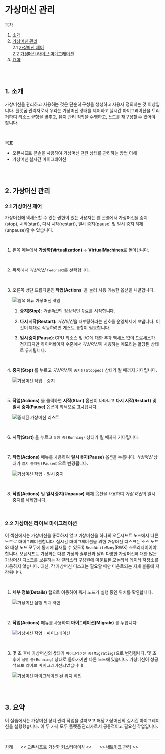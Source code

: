 # 가상머신 관리

목차
1. [소개](./vm_management.md#1-소개)<br>
2. [가상머신 관리](./vm_management.md#2-가상머신-관리)<br>
   2.1 [가상머신 제어](./vm_management.md#21-가상머신-제어)<br>
   2.2 [가상머신 라이브 마이그레이션](./vm_management.md#22-가상머신-라이브-마이그레이션)<br>
3. [요약](./vm_management.md#3-요약)
<br>
<br>

## 1. 소개

가상머신을 관리하고 사용하는 것은 단순히 구성을 생성하고 사용자 정의하는 것 이상입니다. 플랫폼 관리자로서 우리는 가상머신 상태를 제어하고 실시간 마이그레이션을 트리거하여 리소스 균형을 맞추고, 유지 관리 작업을 수행하고, 노드를 재구성할 수 있어야 합니다.

<br>

**목표**
* 오픈시프트 콘솔을 사용하여 가상머신 전원 상태를 관리하는 방법 이해
* 가상머신 실시간 마이그레이션
<br>
<br>

## 2. 가상머신 관리

### 2.1 가상머신 제어

가상머신에 액세스할 수 있는 권한이 있는 사용자는 웹 콘솔에서 가상머신을 중지(stop), 시작(start), 다시 시작(restart), 일시 중지(pause) 및 일시 중지 해제(unpause)할 수 있습니다.

<br>

1. 왼쪽 메뉴에서 **가상화(Virtualization)** → **VirtualMachines**로 돌아갑니다.

<br>

2. 목록에서 *가상머신* `fedora02`를 선택합니다.

<br>

3. 오른쪽 상단 드롭다운인 **작업(Actions)** 을 눌러 사용 가능한 옵션을 나열합니다.

   <img src="lab-images/vm_mgmt--2.1.3_VM_Actions_List.png" title="100px" alt="왼쪽 메뉴 가상머신 작업"></img> <br> 

   1. **중지(Stop)**: *가상머신*의 정상적인 종료를 시작합니다.

   2. **다시 시작(Restart)**: *가상머신*을 재부팅하라는 신호를 운영체제에 보냅니다. 이것이 제대로 작동하려면 게스트 통합이 필요합니다.

   3. **일시 중지(Pause)**: CPU 리소스 및 I/O에 대한 추가 액세스 없이 프로세스가 정지되지만 하이퍼바이저 수준에서 *가상머신*이 사용하는 메모리는 할당된 상태로 유지됩니다.
<br>

4. **중지(Stop)** 를 누르고 *가상머신*이 `중지됨(Stopped)` 상태가 될 때까지 기다립니다.

   <img src="lab-images/vm_mgmt--2.1.4_VM_Stopped.png" title="100px" alt="가상머신 작업 - 중지"></img> <br>
<br>

5. **작업(Actions)** 을 클릭하면 **시작(Start)** 옵션이 나타나고 **다시 시작(Restart)** 및 **일시 중지(Pause)** 옵션이 회색으로 표시됩니다.

   <img src="lab-images/vm_mgmt--2.1.5_VM_Actions_List_Stopped.png" title="100px" alt="중지된 가상머신 리스트"></img> <br>
<br>

6. **시작(Start)** 을 누르고 `실행 중(Running)` 상태가 될 때까지 기다립니다.

<br>

7. **작업(Actions)** 메뉴를 사용하여 **일시 중지(Pause)** 옵션을 누릅니다. *가상머신* 상태가 `일시 중지됨(Paused)`으로 변경됩니다.

   <img src="lab-images/vm_mgmt--2.1.7_VM_Actions_Paused.png" title="100px" alt="가상머신 작업 - 일시 중지"></img> <br>
<br>

8. **작업(Actions)** 및 **일시 중지(Unpause)** 해제 옵션을 사용하여 *가상 머신*의 일시 중지를 해제합니다.

<br>

### 2.2 가상머신 라이브 마이그레이션

이 섹션에서는 가상머신을 종료하지 않고 가상머신을 하나의 오픈시프트 노드에서 다른 노드로 마이그레이션합니다. 실시간 마이그레이션을 위한 가상머신 디스크는 소스 노드와 대상 노드 모두에 동시에 탑재될 수 있도록 `ReadWriteMany`(RWX) 스토리지이어야 합니다. 오픈시프트 가상화는 다른 가상화 솔루션과 달리 다양한 가상머신에 대한 많은 가상머신 디스크를 보유하는 각 클러스터 구성원에 마운트된 모놀리식 데이터 저장소를 사용하지 않습니다. 대신, 각 가상머신 디스크는 필요할 때만 마운트되는 자체 볼륨에 저장됩니다.

<br>

1. **세부 정보(Details)** 탭으로 이동하여 워커 노드가 실행 중인 위치를 확인합니다.

   <img src="lab-images/vm_mgmt--2.2.1_VM_Info_Node.png" title="100px" alt="가상머신 실행 위치 확인"></img> <br>
<br>

2. **작업(Actions)** 메뉴를 사용하여 **마이그레이션(Migrate)** 를 누릅니다.

   <img src="lab-images/vm_mgmt--2.2.2_VM_Dialog_Migrate.png" title="100px" alt="가상머신 작업 - 마이그레이션"></img> <br>
<br>

3. 몇 초 후에 가상머신의 상태가 `마이그레이션 중(Migrating)`으로 변경됩니다. 몇 초 후에 `실행 중(Running)` 상태로 돌아가지만 다른 노드에 있습니다. 가상머신이 성공적으로 라이브 마이그레이션되었습니다!

   <img src="lab-images/vm_mgmt--2.2.3_Migrated.png" title="100px" alt="가상머신 마이그레이션 된 위치 확인"></img> <br>
<br>
<br>

## 3. 요약

이 실습에서는 가상머신 상태 관리 작업을 살펴보고 해당 가상머신의 실시간 마이그레이션을 실행했습니다. 이 두 가지 모두 플랫폼 관리자로서 공통적이고 필요한 작업입니다.
<br>
<br>

------
[차례](../README.md) &nbsp;&nbsp;&nbsp;&nbsp; [<< 오픈시프트 가상화 커스터마이징 <<](./openshift_virt_customization.md) &nbsp;&nbsp;&nbsp;&nbsp; [>> 네트워크 관리 >>](./network_management.md)